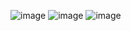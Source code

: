![image](https://github.com/user-attachments/assets/64c3e2c5-9922-40db-a14f-f28334eb300f)
![image](https://github.com/user-attachments/assets/94dbc4c7-1c75-453c-a4fb-fcb958c2fe35)
![image](https://github.com/user-attachments/assets/eb30a9bf-25ca-453e-b10f-cb1bedb11721)
